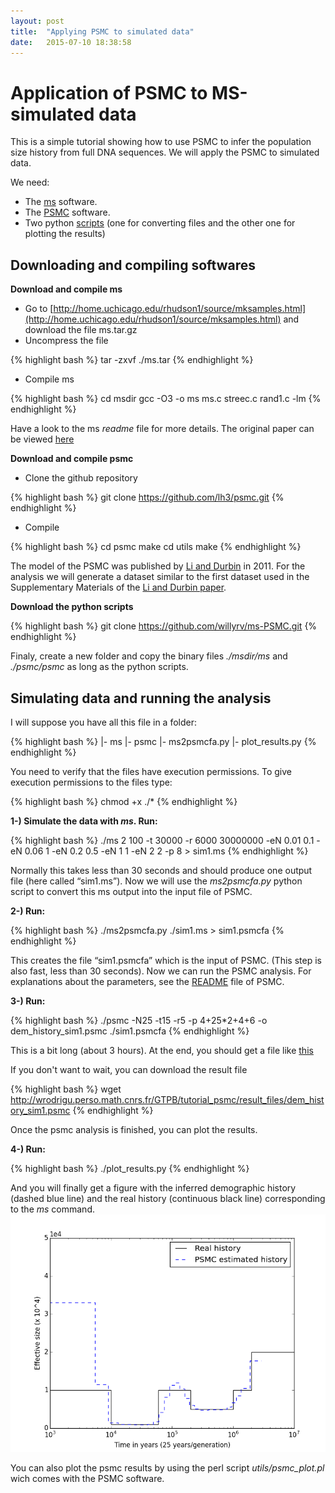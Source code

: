 ```yaml
---
layout: post
title:  "Applying PSMC to simulated data"
date:   2015-07-10 18:38:58
---
```


Application of PSMC to MS-simulated data
========================================

This is a simple tutorial showing how to use PSMC to infer the population size history from full DNA sequences. We will apply the PSMC to simulated data.

We need:

* The [ms](http://home.uchicago.edu/rhudson1/source/mksamples.html) software.
* The [PSMC](https://github.com/lh3/psmc) software.
* Two python [scripts](https://github.com/willyrv/ms-PSMC) (one for converting files and the other one for plotting the results)

Downloading and compiling softwares
-----------------------------------

**Download and compile ms**

- Go to [http://home.uchicago.edu/rhudson1/source/mksamples.html](http://home.uchicago.edu/rhudson1/source/mksamples.html) and download the file ms.tar.gz
- Uncompress the file

{% highlight bash %}
tar -zxvf ./ms.tar
{% endhighlight %}

- Compile ms

{% highlight bash %}
cd msdir
gcc -O3 -o ms ms.c streec.c rand1.c -lm
{% endhighlight %}

Have a look to the ms *readme* file for more details. The original paper can be viewed [here](http://bioinformatics.oxfordjournals.org/content/18/2/337.short)

**Download and compile psmc**

- Clone the github repository

{% highlight bash %}
  git clone https://github.com/lh3/psmc.git
{% endhighlight %}

- Compile

{% highlight bash %}
cd psmc
make
cd utils
make
{% endhighlight %}

The model of the PSMC was published by [Li and Durbin][1] in 2011. For the analysis we will generate a dataset similar to the first dataset used in the Supplementary Materials of the [Li and Durbin paper](http://www.nature.com/articles/nature10231).

**Download the python scripts**

{% highlight bash %}
  git clone https://github.com/willyrv/ms-PSMC.git
{% endhighlight %}

Finaly, create a new folder and copy the binary files *./msdir/ms* and *./psmc/psmc* as long as the python scripts.

Simulating data and running the analysis
----------------------------------------

I will suppose you have all this file in a folder:

{% highlight bash %}
|- ms
|- psmc
|- ms2psmcfa.py
|- plot_results.py
{% endhighlight %}

You need to verify that the files have execution permissions. To give execution permissions to the files type:

{% highlight bash %}
  chmod +x ./*
{% endhighlight %}

**1-) Simulate the data with *ms*. Run:**

{% highlight bash %}
./ms 2 100 -t 30000 -r 6000 30000000 -eN 0.01 0.1 -eN 0.06 1 -eN  0.2 0.5 -eN 1 1 -eN 2 2 -p 8  > sim1.ms
{% endhighlight %}

Normally this takes less than 30 seconds and should produce one output file (here called “sim1.ms”). Now we will use the *ms2psmcfa.py* python script to convert this ms output into the input file of PSMC.

**2-) Run:**

{% highlight bash %}
  ./ms2psmcfa.py ./sim1.ms > sim1.psmcfa
{% endhighlight %}

This creates the file “sim1.psmcfa” which is the input of PSMC. (This step is also fast, less than 30 seconds). Now we can run the PSMC analysis. For explanations about the parameters, see the [README](https://github.com/lh3/psmc/blob/master/README) file of PSMC.

**3-) Run:**

{% highlight bash %}
  ./psmc -N25 -t15 -r5 -p 4+25*2+4+6 -o dem_history_sim1.psmc ./sim1.psmcfa
{% endhighlight %}

This is a bit long (about 3 hours). At the end, you should get a file like [this](http://wrodrigu.perso.math.cnrs.fr/GTPB/tutorial_psmc/result_files/dem_history_sim1.psmc)

If you don't want to wait, you can download the result file

{% highlight bash %}
  wget http://wrodrigu.perso.math.cnrs.fr/GTPB/tutorial_psmc/result_files/dem_history_sim1.psmc
{% endhighlight %}

Once the psmc analysis is finished, you can plot the results.

**4-) Run:**

{% highlight bash %}
  ./plot_results.py
{% endhighlight %}

And you will finally get a figure with the inferred demographic history (dashed blue line) and the real history (continuous black line) corresponding to the *ms* command.
![results](../assets/ms-PSMC_results.png)

You can also plot the psmc results by using the perl script *utils/psmc_plot.pl* wich comes with the PSMC software.

[1]: http://www.nature.com/articles/nature10231 "Heng Li & Richard Durbin, Inference of human population history from individual whole-genome sequences,  Nature 475, 493–496 (28 July 2011) doi:10.1038/nature102312011"
